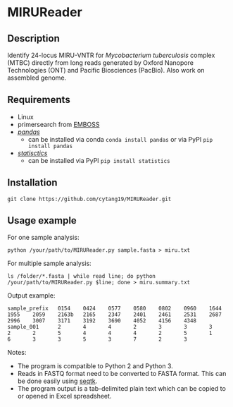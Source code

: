 # MIRUReader

## Description

Identify 24-locus MIRU-VNTR for *Mycobacterium tuberculosis* complex (MTBC) directly from long reads generated by Oxford Nanopore Technologies (ONT) and Pacific Biosciences (PacBio). Also work on assembled genome.

## Requirements

* Linux
* primersearch from [EMBOSS](http://emboss.sourceforge.net/download/)
* [*pandas*](https://pandas.pydata.org/) 
   * can be installed via conda `conda install pandas` or via PyPI `pip install pandas`
* [*statisctics*](https://pypi.org/project/statistics/)
   * can be installed via PyPI `pip install statistics`

## Installation

`git clone https://github.com/cytang19/MIRUReader.git`

## Usage example

For one sample analysis:
```
python /your/path/to/MIRUReader.py sample.fasta > miru.txt
```

For multiple sample analysis:
```
ls /folder/*.fasta | while read line; do python /your/path/to/MIRUReader.py $line; done > miru.summary.txt
```

Output example:
```
sample_prefix   0154    0424    0577    0580    0802    0960    1644    1955    2059    2163b   2165    2347    2401    2461    2531    2687    2996    3007    3171    3192    3690    4052    4156    4348
sample_001      2       4       4       2       3       3       3       2       2       5       4       4       4       2       5       1       6       3       3       5       3       7       2       3
```

Notes:
* The program is compatible to Python 2 and Python 3.
* Reads in FASTQ format need to be converted to FASTA format. This can be done easily using [seqtk](https://github.com/lh3/seqtk).
* The program output is a tab-delimited plain text which can be copied to or opened in Excel spreadsheet.

